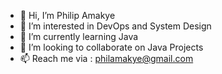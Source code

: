 - 👋 Hi, I’m Philip Amakye
- 👀 I’m interested in DevOps and System Design
- 🌱 I’m currently learning Java
- 💞️ I’m looking to collaborate on Java Projects
- 📫 Reach me via : philamakye@gmail.com

<!---
philamakye/philamakye is a ✨ special ✨ repository because its `README.md` (this file) appears on your GitHub profile.
You can click the Preview link to take a look at your changes.
--->
